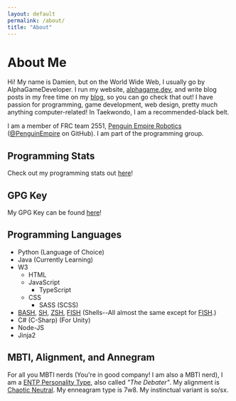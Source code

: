 ```yaml
---
layout: default
permalink: /about/
title: "About"
---
```


# About Me

Hi!  My name is Damien, but on the World Wide Web, I usually go by AlphaGameDeveloper.  I run my website, [alphagame.dev](https://alphagame.dev/), and write blog posts in my free time on my [blog](/blog), so you can go check that out!  I have passion for programming, game development, web design, pretty much anything computer-related!  In Taekwondo, I am a recommended-black belt.

I am a member of FRC team 2551, [Penguin Empire Robotics](https://www.penguinempirerobotics.org/) ([@PenguinEmpire](https://github.com/PenguinEmpire) on GitHub).  I am part of the programming group.

## Programming Stats
Check out my programming stats out [here](/about/stats)!

## GPG Key
My GPG Key can be found [here](/gpg)!

## Programming Languages
* Python (Language of Choice)
* Java (Currently Learning)
* W3
    * HTML
    * JavaScript
        * TypeScript
    * CSS
        * SASS (SCSS)
* [BASH](https://www.gnu.org/software/bash/), [SH](https://en.wikipedia.org/wiki/Bourne_shell), [ZSH](https://www.zsh.org/), [FISH](https://fishshell.com/) (Shells--All almost the same except for [FISH](https://fishshell.com/).)
* C# (C-Sharp) (For Unity)
* Node-JS
* Jinja2

## MBTI, Alignment, and Annegram
For all you MBTI nerds (You're in good company!  I am also a MBTI nerd), I am a [ENTP Personality Type][entp-personality], also called *"The Debater"*.  My alignment is [Chaotic Neutral][chaotic-neutral]. My enneagram type is 7w8.  My instinctual variant is so/sx.

[entp-personality]: https://16personalities.com/entp-personality
[chaotic-neutral]: https://easydamus.com/chaoticneutral.html

